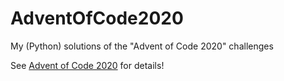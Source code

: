 # AdventOfCode2020
My (Python) solutions of the "Advent of Code 2020" challenges

See [Advent of Code 2020](https://adventofcode.com/2020) for details!
